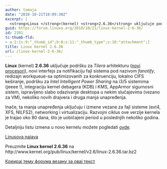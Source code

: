 ```yaml
---
author: tomaja
date: "2010-10-21T10:09:30Z"
excerpt: |
  <strong>Linux </strong>(kernel) <strong>2.6.36</strong> uključuje podršku za <em>Tilera</em> arhitekturu (<a href="http://en.wikipedia.org/wiki/TILE64">novi procesori</a>), novi interfejs za notifikaciju fajl sistema pod nazivom <em>fanotify</em>, redizajn workqueue-sa optimizovanih za konkruenciju, lokalno CIFS keširanje, podršku za <em>Intel Intelligent Power Sharing</em> na i3/5 sistemima (jeeee !), integraciju kernel debagera (KDB) i KMS, AppArmor sigurnosni sistem, ispravljeno slabo odazivanje desktopa u nekim slučajevima (vezano za VM), nekoliko novih drajvera i druga manja unapređenja.
guid: https://forum.linuxo.org/2010/10/21/linux-kernel-2-6-36/
id: 2391
tc-thumb-fld:
- a:2:{s:9:"_thumb_id";b:0;s:11:"_thumb_type";s:10:"attachment";}
title: Linux kernel 2.6.36
url: /linux-kernel-2-6-36/
---
```

**Linux** (kernel) **2.6.36** uključuje podršku za _Tilera_ arhitekturu ([novi procesori](http://en.wikipedia.org/wiki/TILE64)), novi interfejs za notifikaciju fajl sistema pod nazivom _fanotify_, redizajn workqueue-sa optimizovanih za konkruenciju, lokalno CIFS keširanje, podršku za _Intel Intelligent Power Sharing_ na i3/5 sistemima (jeeee !), integraciju kernel debagera (KDB) i KMS, AppArmor sigurnosni sistem, ispravljeno slabo odazivanje desktopa u nekim slučajevima (vezano za VM), nekoliko novih drajvera i druga manja unapređenja.  
<!--break-->

  
Inače, ta manja unapređenja uključuju i izmene vezane za fajl sisteme (ext4, XFS, NILFS2), networking i virtualizaciju. Razvojni ciklus ove verzije kernela je trajao oko 80 dana, što je uobičajeni period u poslednjih nekoliko godina.

<p class="info">
  Detaljniju listu izmena u novo kernelu možete pogledati <a href="http://kernelnewbies.org/Linux_2_6_36">ovde</a>.
</p>

<p class="tip">
  <a href="http://lwn.net/Articles/410890/">Linusova najava</a>
</p>

<p class="download">
  Preuzmite <strong>Linux kernel 2.6.36</strong> na http://www.kernel.org/pub/linux/kernel/v2.6/linux-2.6.36.tar.bz2
</p>

[Креирај тему форума везану за овај текст](https://linuxo.org/nova-tema-na-forumu/?se_pid=2391)